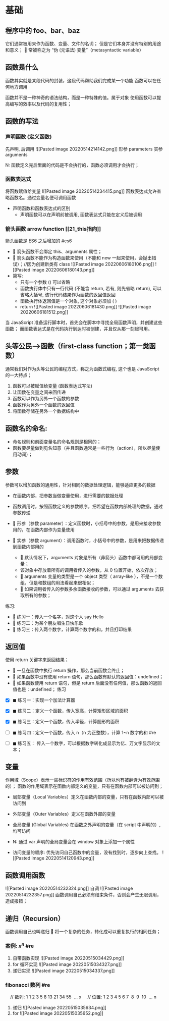 # 基础
## 程序中的 foo、bar、baz
它们通常被用来作为函数、变量、文件的名词；
但是它们本身并没有特别的用途和意义；  常被称之为 “伪 (元语法) 变量”（metasyntactic variable）

## 函数是什么
函数其实就是某段代码的封装，这段代码帮助我们完成某一个功能
函数可以在任何地方调用

函数并不是一种神奇的语法结构，而是一种特殊的值。属于对象
使用函数可以提高编写的效率以及代码的复用性；

## 函数的写法
### 声明函数 (定义函数)
先声明, 后调用
![[Pasted image 20220514214142.png]]
形参 parameters
实参 arguments

N: 函数定义完后里面的代码是不会执行的，函数必须调用才会执行；
### 函数表达式
将函数赋值给变量
![[Pasted image 20220514234415.png]]
函数表达式允许省略函数名。通过变量名便可调用函数

-  声明函数和函数表达式的区别
	- 声明函数可以在声明前被调用, 函数表达式只能在定义后被调用

### 箭头函数 arrow function [[21_this指向]]
箭头函数是 ES6 之后增加的 #es6 
-  箭头函数不会绑定 this、arguments 属性； 
-  箭头函数不能作为构造函数来使用（不能和 new 一起来使用，会抛出错误）；//因为创建新类有 class
![[Pasted image 20220606180106.png]]
![[Pasted image 20220606180143.png]]
- 简写:
	- 只有一个参数 () 可以省略
	- 函数执行体中只有一行代码 (不能含 return, 若有, 则先省略 return), 可以省略大括号, 该行代码结果作为函数的返回值返回 
	- 函数执行体返回值是一个对象, 这个对象必须加 ( )
	- return
![[Pasted image 20220606181430.png]]
![[Pasted image 20220606181512.png]]

当 JavaScript 准备运行脚本时，首先会在脚本中寻找全局函数声明，并创建这些函数；
而函数表达式是在代码执行到达时被创建，并且仅从那一刻起可用。
## 头等公民-->函数（first-class function；第一类函数）
通常我们对作为头等公民的编程方式，称之为函数式编程, 这个也是 JavaScript 的一大特点；
1. 函数可以被赋值给变量 (函数表达式写法)
2. 让函数在变量之间来回传递
3. 函数可以作为另外一个函数的参数
4. 函数作为另外一个函数的返回值
5. 将函数存储在另外一个数据结构中

## 函数名的命名:
- 命名规则和前面变量名的命名规则是相同的； 
- 函数要尽量做到见名知意（并且函数通常是一些行为（action），所以尽量使用动词）；

## 参数
参数可以增加函数的通用性，针对相同的数据处理逻辑，能够适应更多的数据
- 在函数内部，把参数当做变量使用，进行需要的数据处理 
-  函数调用时，按照函数定义的参数顺序，把希望在函数内部处理的数据，通过参数传递

-  形参（参数 parameter）：定义函数时，小括号中的参数，是用来接收参数用的，在函数内部作为变量使用 
-  实参（参数 argument）：调用函数时，小括号中的参数，是用来把数据传递到函数内部用的
	 -  默认情况下，arguments 对象是所有（非箭头）函数中都可用的局部变量；
	 - 该对象中存放着所有的调用者传入的参数，从 0 位置开始，依次存放；
	-  arguments 变量的类型是一个 object 类型（ array-like ），不是一个数组，但是和数组的用法看起来很相似；
	-  如果调用者传入的参数多余函数接收的参数，可以通过 arguments 去获取所有的参数；

练习:
-  练习一：传入一个名字，对这个人 say Hello 
-  练习二：为某个朋友唱生日快乐歌
-  练习三：传入两个数字，计算两个数字的和，并且打印结果
## 返回值
使用 return 关键字来返回结果；
-  一旦在函数中执行 return 操作，那么当前函数会终止； 
-  如果函数中没有使用 return 语句，那么函数有默认的返回值：undefined； 
-  如果函数使用 return 语句，但是 return 后面没有任何值，那么函数的返回值也是：undefined；
练习
- [x] ◼ 练习一：实现一个加法计算器 
- [x] ◼ 练习二：定义一个函数，传入宽高，计算矩形区域的面积 
- [x] ◼ 练习三：定义一个函数，传入半径，计算圆形的面积 
- [ ] ◼ 练习四：定义一个函数，传入 n（n 为正整数），计算 1~n 数字的和 #re
- [ ] ◼ 练习五： 传入一个数字，可以根据数字转化成显示为亿、万文字显示的文本；


## 变量
作用域（Scope）表示一些标识符的作用有效范围（所以也有被翻译为有效范围的）；
函数的作用域表示在函数内部定义的变量，只有在函数内部可以被访问到；
- 局部变量（Local Variables）定义在函数内部的变量，只有在函数内部可以被访问到
- 外部变量（Outer Variables）定义在函数外部的变量
- 全局变量  (Global Variables)  在函数之外声明的变量（在 script 中声明的）, 均可访问

- N: 通过 var 声明的全局变量会在 window 对象上添加一个属性
- 访问变量的顺序: 优先访问自己函数中的变量，没有找到时，逐步向上查找。
![[Pasted image 20220514120943.png]]


## 函数调用函数
![[Pasted image 20220514232324.png]]
自调
![[Pasted image 20220514232357.png]]
函数调用自己必须有结束条件，否则会产生无限调用，造成报错；

## 递归（Recursion）
函数调用自己也叫递归
 将一个复杂的任务，转化成可以重复执行的相同任务；

###  案例:  $x^n$    #re
1. 自带函数实现
 ![[Pasted image 20220515034429.png]]
2. for 循环实现
 ![[Pasted image 20220515034327.png]]
3. 递归实现 
![[Pasted image 20220515034337.png]]

### fibonacci 数列 #re
    // 数列: 1 1 2 3 5 8 13 21 34 55  ... x
    // 位置: 1 2 3 4 5 6 7  8  9  10  ... n
1. 递归
![[Pasted image 20220515035634.png]]
2. for
![[Pasted image 20220515035652.png]]